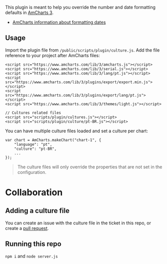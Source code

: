 This plugin is meant to help you override the number and date formatting defaults in [AmCharts 3](https://www.amcharts.com/).

* [AmCharts information about formatting dates](http://www.amcharts.com/kbase/formatting-dates/)

## Usage

Import the plugin file from `/public/scripts/plugin/culture.js`. Add the file reference to your project after AmCharts files:

```
<script src="https://www.amcharts.com/lib/3/amcharts.js"></script>
<script src="https://www.amcharts.com/lib/3/serial.js"></script>
<script src="https://www.amcharts.com/lib/3/lang/pt.js"></script>
<script src="https://www.amcharts.com/lib/3/plugins/export/export.min.js"></script>
<script src="https://www.amcharts.com/lib/3/plugins/export/lang/pt.js"></script>
<script src="https://www.amcharts.com/lib/3/themes/light.js"></script>

// Cultures related files
<script src="scripts/plugin/cultures.js"></script>
<script src="scripts/plugin/culture/pt-BR.js"></script>
```

You can have multiple culture files loaded and set a culture per chart:

```
var chart = AmCharts.makeChart("chart-1", {
    "language": "pt",
    "culture": "pt-BR",
    ...
});
```

> The culture files will only override the properties that are not set in the configuration.

# Collaboration

## Adding a culture file

You can create an issue with the culture file in the ticket in this repo,
or create a [pull request](https://help.github.com/articles/about-pull-requests/).

## Running this repo

`npm i` and `node server.js`